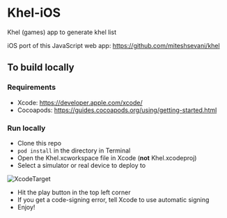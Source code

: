 # Khel-iOS
Khel (games) app to generate khel list

iOS port of this JavaScript web app: https://github.com/miteshsevani/khel

## To build locally

### Requirements

- Xcode: https://developer.apple.com/xcode/
- Cocoapods: https://guides.cocoapods.org/using/getting-started.html

### Run locally

- Clone this repo
- `pod install` in the directory in Terminal
- Open the Khel.xcworkspace file in Xcode (**not** Khel.xcodeproj)
- Select a simulator or real device to deploy to

![XcodeTarget](../master/Assets/XcodeTarget.png?raw=true)

- Hit the play button in the top left corner
- If you get a code-signing error, tell Xcode to use automatic signing
- Enjoy!
